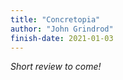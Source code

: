 ```yaml
---
title: "Concretopia"
author: "John Grindrod"
finish-date: 2021-01-03
---
```


_Short review to come!_
